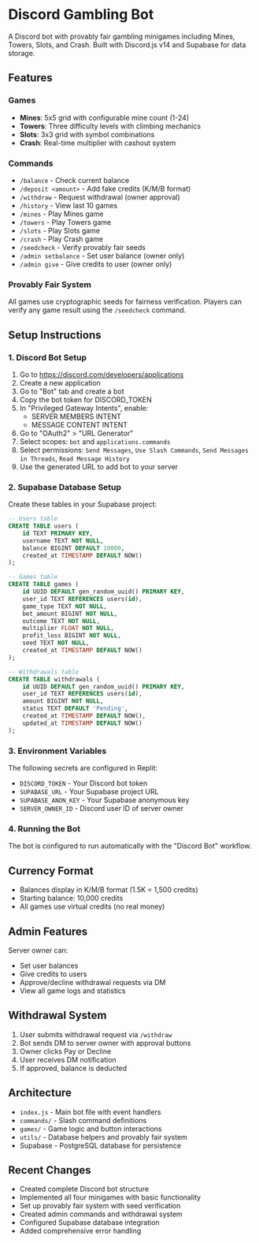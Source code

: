 # Discord Gambling Bot

A Discord bot with provably fair gambling minigames including Mines, Towers, Slots, and Crash. Built with Discord.js v14 and Supabase for data storage.

## Features

### Games
- **Mines**: 5x5 grid with configurable mine count (1-24)
- **Towers**: Three difficulty levels with climbing mechanics
- **Slots**: 3x3 grid with symbol combinations
- **Crash**: Real-time multiplier with cashout system

### Commands
- `/balance` - Check current balance
- `/deposit <amount>` - Add fake credits (K/M/B format)
- `/withdraw` - Request withdrawal (owner approval)
- `/history` - View last 10 games
- `/mines` - Play Mines game
- `/towers` - Play Towers game  
- `/slots` - Play Slots game
- `/crash` - Play Crash game
- `/seedcheck` - Verify provably fair seeds
- `/admin setbalance` - Set user balance (owner only)
- `/admin give` - Give credits to user (owner only)

### Provably Fair System
All games use cryptographic seeds for fairness verification. Players can verify any game result using the `/seedcheck` command.

## Setup Instructions

### 1. Discord Bot Setup
1. Go to https://discord.com/developers/applications
2. Create a new application
3. Go to "Bot" tab and create a bot
4. Copy the bot token for DISCORD_TOKEN
5. In "Privileged Gateway Intents", enable:
   - SERVER MEMBERS INTENT
   - MESSAGE CONTENT INTENT
6. Go to "OAuth2" > "URL Generator"
7. Select scopes: `bot` and `applications.commands`
8. Select permissions: `Send Messages`, `Use Slash Commands`, `Send Messages in Threads`, `Read Message History`
9. Use the generated URL to add bot to your server

### 2. Supabase Database Setup
Create these tables in your Supabase project:

```sql
-- Users table
CREATE TABLE users (
    id TEXT PRIMARY KEY,
    username TEXT NOT NULL,
    balance BIGINT DEFAULT 10000,
    created_at TIMESTAMP DEFAULT NOW()
);

-- Games table  
CREATE TABLE games (
    id UUID DEFAULT gen_random_uuid() PRIMARY KEY,
    user_id TEXT REFERENCES users(id),
    game_type TEXT NOT NULL,
    bet_amount BIGINT NOT NULL,
    outcome TEXT NOT NULL,
    multiplier FLOAT NOT NULL,
    profit_loss BIGINT NOT NULL,
    seed TEXT NOT NULL,
    created_at TIMESTAMP DEFAULT NOW()
);

-- Withdrawals table
CREATE TABLE withdrawals (
    id UUID DEFAULT gen_random_uuid() PRIMARY KEY,
    user_id TEXT REFERENCES users(id),
    amount BIGINT NOT NULL,
    status TEXT DEFAULT 'Pending',
    created_at TIMESTAMP DEFAULT NOW(),
    updated_at TIMESTAMP DEFAULT NOW()
);
```

### 3. Environment Variables
The following secrets are configured in Replit:
- `DISCORD_TOKEN` - Your Discord bot token
- `SUPABASE_URL` - Your Supabase project URL
- `SUPABASE_ANON_KEY` - Your Supabase anonymous key
- `SERVER_OWNER_ID` - Discord user ID of server owner

### 4. Running the Bot
The bot is configured to run automatically with the "Discord Bot" workflow.

## Currency Format
- Balances display in K/M/B format (1.5K = 1,500 credits)
- Starting balance: 10,000 credits
- All games use virtual credits (no real money)

## Admin Features
Server owner can:
- Set user balances
- Give credits to users
- Approve/decline withdrawal requests via DM
- View all game logs and statistics

## Withdrawal System
1. User submits withdrawal request via `/withdraw`
2. Bot sends DM to server owner with approval buttons
3. Owner clicks Pay or Decline
4. User receives DM notification
5. If approved, balance is deducted

## Architecture
- `index.js` - Main bot file with event handlers
- `commands/` - Slash command definitions
- `games/` - Game logic and button interactions
- `utils/` - Database helpers and provably fair system
- Supabase - PostgreSQL database for persistence

## Recent Changes
- Created complete Discord bot structure
- Implemented all four minigames with basic functionality
- Set up provably fair system with seed verification
- Created admin commands and withdrawal system
- Configured Supabase database integration
- Added comprehensive error handling